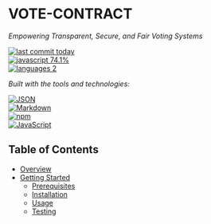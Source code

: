 # VOTE-CONTRACT

*Empowering Transparent, Secure, and Fair Voting Systems*

[![last commit today](https://img.shields.io/github/last-commit/Vladimirr124/vote-contract?style=flat&logo=git&logoColor=white&color=0080ff)](https://github.com/Vladimirr124/vote-contract)  
[![javascript 74.1%](https://img.shields.io/github/languages/top/Vladimirr124/vote-contract?style=flat&color=0080ff)](https://github.com/Vladimirr124/vote-contract)  
[![languages 2](https://img.shields.io/github/languages/count/Vladimirr124/vote-contract?style=flat&color=0080ff)](https://github.com/Vladimirr124/vote-contract)

*Built with the tools and technologies:*

[![JSON](https://img.shields.io/badge/JSON-000000.svg?style=flat&logo=JSON&logoColor=white)](https://github.com/Vladimirr124/vote-contract)  
[![Markdown](https://img.shields.io/badge/Markdown-000000.svg?style=flat&logo=Markdown&logoColor=white)](https://github.com/Vladimirr124/vote-contract)  
[![npm](https://img.shields.io/badge/npm-CB3837.svg?style=flat&logo=npm&logoColor=white)](https://github.com/Vladimirr124/vote-contract)  
[![JavaScript](https://img.shields.io/badge/JavaScript-F7DF1E.svg?style=flat&logo=JavaScript&logoColor=black)](https://github.com/Vladimirr124/vote-contract)

## Table of Contents
- [Overview](#overview)
- [Getting Started](#getting-started)
  - [Prerequisites](#prerequisites)
  - [Installation](#installation)
  - [Usage](#usage)
  - [Testing](#testing)
